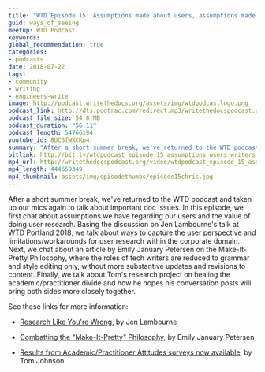 ```yaml
---
title: "WTD Episode 15: Assumptions made about users, assumptions made about tech writers"
guid: ways_of_seeing
meetup: WTD Podcast
keywords:
global_recommendation: true
categories:
- podcasts
date: 2018-07-22
tags:
- community
- writing
- engineers-write
image: http://podcast.writethedocs.org/assets/img/wtdpodcastlogo.png
podcast_link: http://dts.podtrac.com/redirect.mp3/writethedocspodcast.org/wtdpodcast_episode_15_assumptions_users_writers.mp3
podcast_file_size: 54.8 MB
podcast_duration: "56:11"
podcast_length: 54766194
youtube_id: 8UC3fWXCKp4
summary: "After a short summer break, we've returned to the WTD podcast and taken up our mics again to talk about important doc issues. In this episode, we first chat about assumptions we have regarding our users and the value of doing user research. Basing the discussion on Jen Lambourne's talk at WTD Portland 2018, we talk about ways to capture the user perspective and limitations/workarounds for user research within the corporate domain. Next, we chat about an article by Emily January Petersen on the Make-It-Pretty Philosophy, where the roles of tech writers are reduced to grammar and style editing only, without more substantive updates and revisions to content. Finally, we talk about Tom's research project on healing the academic/practitioner divide and how he hopes his conversation posts will bring both sides more closely together."
bitlink: http://bit.ly/wtdpodcast_episode_15_assumptions_users_writers
mp4_url: http://writethedocspodcast.org/video/wtdpodcast_episode_15_assumptions_users_writers.mp4
mp4_length: 444659349
mp4_thumbnail: assets/img/episodethumbs/episode15chris.jpg
---
```


After a short summer break, we've returned to the WTD podcast and taken up our mics again to talk about important doc issues. In this episode, we first chat about assumptions we have regarding our users and the value of doing user research. Basing the discussion on Jen Lambourne's talk at WTD Portland 2018, we talk about ways to capture the user perspective and limitations/workarounds for user research within the corporate domain. Next, we chat about an article by Emily January Petersen on the Make-It-Pretty Philosophy, where the roles of tech writers are reduced to grammar and style editing only, without more substantive updates and revisions to content. Finally, we talk about Tom's research project on healing the academic/practitioner divide and how he hopes his conversation posts will bring both sides more closely together.

See these links for more information:

* [Research Like You're Wrong](https://www.youtube.com/watch?v=aCNbVf9Id5Y&index=2&list=PLZAeFn6dfHplUgfLOLEuHHAm1HdrIyaZ7), by Jen Lambourne

* [Combatting the "Make-It-Pretty" Philosophy](http://idratherbewriting.com/2018/07/18/stereotypes-about-tech-writers-in-workplace/), by Emily January Petersen

* [Results from Academic/Practitioner Attitudes surveys now available](http://idratherbewriting.com/2018/07/17/interpreting-results-of-academic-practitioner-survey/), by Tom Johnson
